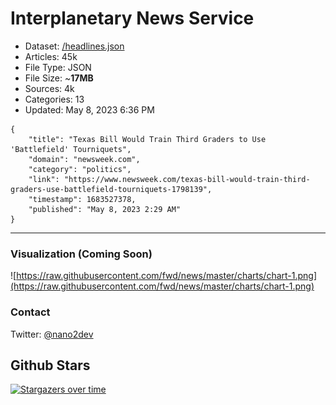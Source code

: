 # Interplanetary News Service

- Dataset: [/headlines.json](https://raw.githubusercontent.com/fwd/news/master/headlines.json) 
- Articles: 45k
- File Type: JSON
- File Size: ~**17MB**
- Sources: 4k
- Categories: 13
- Updated: May 8, 2023 6:36 PM

```
{
    "title": "Texas Bill Would Train Third Graders to Use 'Battlefield' Tourniquets",
    "domain": "newsweek.com",
    "category": "politics",
    "link": "https://www.newsweek.com/texas-bill-would-train-third-graders-use-battlefield-tourniquets-1798139",
    "timestamp": 1683527378,
    "published": "May 8, 2023 2:29 AM"
}
```

---

### Visualization (Coming Soon)

![https://raw.githubusercontent.com/fwd/news/master/charts/chart-1.png](https://raw.githubusercontent.com/fwd/news/master/charts/chart-1.png)

### Contact 

Twitter: [@nano2dev](https://twitter.com/nano2dev)

## Github Stars

[![Stargazers over time](https://starchart.cc/fwd/news.svg)](https://starchart.cc/fwd/news)
